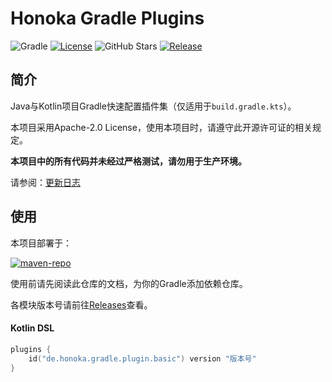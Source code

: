 # Honoka Gradle Plugins
![Gradle](https://img.shields.io/badge/Gradle-9.0.0-brightgreen?logo=Gradle)
[![License](https://img.shields.io/github/license/kosaka-bun/honoka-gradle-plugins?label=License&color=blue&logo=GitHub)](./LICENSE)
![GitHub Stars](https://img.shields.io/github/stars/kosaka-bun/honoka-gradle-plugins?label=Stars&logo=GitHub&style=flat)
[![Release](https://img.shields.io/github/release/kosaka-bun/honoka-gradle-plugins?label=Release&logo=GitHub)](../../releases)

## 简介
Java与Kotlin项目Gradle快速配置插件集（仅适用于`build.gradle.kts`）。

本项目采用Apache-2.0 License，使用本项目时，请遵守此开源许可证的相关规定。

**本项目中的所有代码并未经过严格测试，请勿用于生产环境。**

请参阅：[更新日志](./docs/changelog.md)

## 使用
本项目部署于：

[![maven-repo](https://github-readme-stats.vercel.app/api/pin/?username=honoka-studio&repo=maven-repo)](https://github.com/honoka-studio/maven-repo)

使用前请先阅读此仓库的文档，为你的Gradle添加依赖仓库。

各模块版本号请前往[Releases](../../releases)查看。

#### Kotlin DSL
```kotlin
plugins {
    id("de.honoka.gradle.plugin.basic") version "版本号"
}
```

